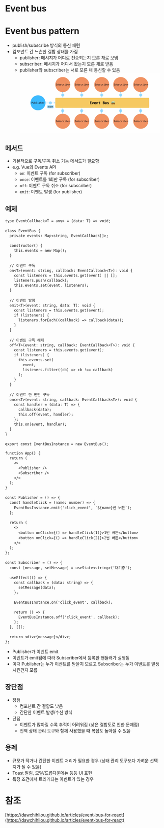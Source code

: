 # Event bus

# Event bus pattern

- publish/subscribe 방식의 통신 패턴
- 컴포넌트 간 느슨한 결합 상태를 가짐
  - publisher: 메시지가 어디로 전송되는지 모른 채로 보냄
  - subscriber: 메시지가 어디서 왔는지 모른 채로 받음
  - publisher와 subscriber는 서로 모른 채 통신할 수 있음
    ![bus.webp](./bus.webp)

## 메서드

- 기본적으로 구독/구독 취소 기능 메서드가 필요함
- e.g. Vue의 Events API
  - `on`: 이벤트 구독 (for subscriber)
  - `once`: 이벤트를 1회만 구독 (for subscriber)
  - `off`: 이벤트 구독 취소 (for subscriber)
  - `emit`: 이벤트 발생 (for publisher)

## 예제

```tsx
type EventCallback<T = any> = (data: T) => void;

class EventBus {
  private events: Map<string, EventCallback[]>;

  constructor() {
    this.events = new Map();
  }

  // 이벤트 구독
  on<T>(event: string, callback: EventCallback<T>): void {
    const listeners = this.events.get(event) || [];
    listeners.push(callback);
    this.events.set(event, listeners);
  }

  // 이벤트 발행
  emit<T>(event: string, data: T): void {
    const listeners = this.events.get(event);
    if (listeners) {
      listeners.forEach((callback) => callback(data));
    }
  }

  // 이벤트 구독 해제
  off<T>(event: string, callback: EventCallback<T>): void {
    const listeners = this.events.get(event);
    if (listeners) {
      this.events.set(
        event,
        listeners.filter((cb) => cb !== callback)
      );
    }
  }

  // 이벤트 한 번만 구독
  once<T>(event: string, callback: EventCallback<T>): void {
    const handler = (data: T) => {
      callback(data);
      this.off(event, handler);
    };
    this.on(event, handler);
  }
}

export const EventBusInstance = new EventBus();
```

```tsx
function App() {
  return (
    <>
      <Publisher />
      <Subscriber />
    </>
  );
}

const Publisher = () => {
  const handleClick = (name: number) => {
    EventBusInstance.emit('click_event', `${name}번 버튼`);
  };

  return (
    <>
      <button onClick={() => handleClick(1)}>1번 버튼</button>
      <button onClick={() => handleClick(2)}>2번 버튼</button>
    </>
  );
};

const Subscriber = () => {
  const [message, setMessage] = useState<string>('대기중');

  useEffect(() => {
    const callback = (data: string) => {
      setMessage(data);
    };

    EventBusInstance.on('click_event', callback);

    return () => {
      EventBusInstance.off('click_event', callback);
    };
  }, []);

  return <div>{message}</div>;
};
```

- Publisher가 이벤트 emit
- 이벤트가 emit됨에 따라 Subscriber에서 등록한 핸들러가 실행됨
- 이때 Publisher는 누가 이벤트를 받을지 모르고 Subscriber는 누가 이벤트를 발생시킨건지 모름

## 장단점

- 장점
  - 컴포넌트 간 결합도 낮음
  - 간단한 이벤트 발생/수신 방식
- 단점
  - 이벤트가 많아질 수록 추적이 어려워짐 (낮은 결합도로 인한 문제점)
  - 전역 상태 관리 도구와 함께 사용했을 때 복잡도 높아질 수 있음

## 용례

- 규모가 작거나 간단한 이벤트 처리가 필요한 경우 (상태 관리 도구보다 가벼운 선택지가 될 수 있음)
- Toast 알림, 모달/드롭다운메뉴 등등 UI 표현
- 특정 조건에서 트리거되는 이벤트가 있는 경우

# 참조

[https://dawchihliou.github.io/articles/event-bus-for-react](https://dawchihliou.github.io/articles/event-bus-for-react)
